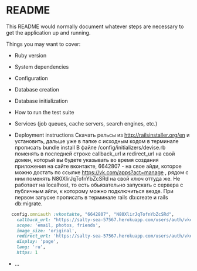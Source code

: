 # README

This README would normally document whatever steps are necessary to get the
application up and running.

Things you may want to cover:

* Ruby version

* System dependencies

* Configuration

* Database creation

* Database initialization

* How to run the test suite

* Services (job queues, cache servers, search engines, etc.)

* Deployment instructions
Cкачать рельсы из http://railsinstaller.org/en и установить, дальше уже в папке с исходным кодом в терминале прописать bundle install
В файле /config/initializers/devise.rb поменять в последней строке callback_url и redirect_url на свой домен, который вы будете указывать во время создания приложения на сайте вконтакте, 6642807 - на свое айди, которое можно достать по ссылке https://vk.com/apps?act=manage , рядом с ним поменять N80XlirJqTofnYbZcSRd на свой ключ оттуда же. Не работает на localhost, то есть обьязательно запускать с сервера с публичным айпи, к которому можно подключиться везде. При первом запуске прописать в терминале rails db:create и rails db:migrate.
```ruby
  config.omniauth :vkontakte, "6642807", "N80XlirJqTofnYbZcSRd",
    callback_url: "https://salty-sea-57567.herokuapp.com/users/auth/vkontakte/callback",
    scope: 'email, photos, friends',
    image_size: 'original',
    redirect_url: 'https://salty-sea-57567.herokuapp.com/users/auth/vkontakte/callback',
    display: 'page',
    lang: 'ru',
    https: 1
``` 
* ...
